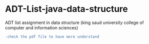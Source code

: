 # ADT-List-java-data-structure
ADT list assignment in data structure  (king saud university college of computer and information sciences) <br>
```diff
-check the pdf file to have more understand

```



